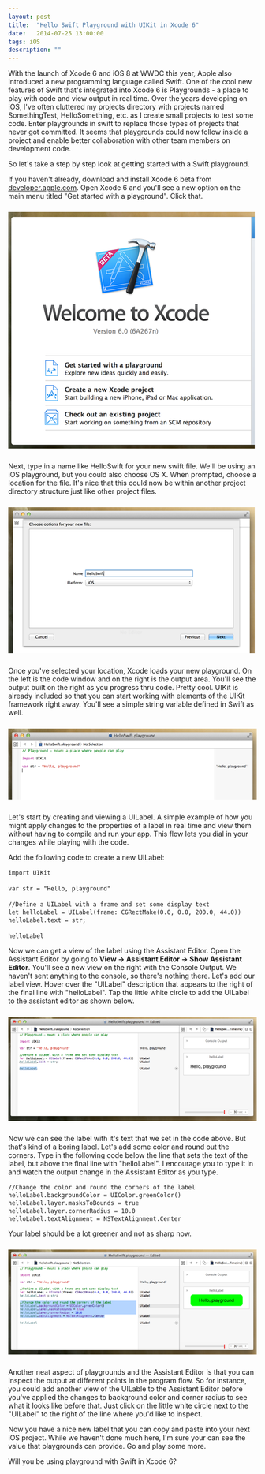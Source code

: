 ```yaml
---
layout: post
title:  "Hello Swift Playground with UIKit in Xcode 6"
date:   2014-07-25 13:00:00
tags: iOS
description: ""
---
```


With the launch of Xcode 6 and iOS 8 at WWDC this year, Apple also introduced a new programming language called Swift.  One of the cool new features of Swift that's integrated into Xcode 6 is Playgrounds - a place to play with code and view output in real time.  Over the years developing on iOS, I've often cluttered my projects directory with projects named SomethingTest, HelloSomething, etc. as I create small projects to test some code.  Enter playgrounds in swift to replace those types of projects that never got committed.  It seems that playgrounds could now follow inside a project and enable better collaboration with other team members on development code.

So let's take a step by step look at getting started with a Swift playground.

If you haven't already, download and install Xcode 6 beta from [developer.apple.com](http://developer.apple.com).  Open Xcode 6 and you'll see a new option on the main menu titled "Get started with a playground".  Click that.

<img src="/img/xcode-playground-option.png" class="img-responsive center-block" alt="Xcode 6 Playground Option" style="padding: 10px 0px 10px 0px">

Next, type in a name like HelloSwift for your new swift file.  We'll be using an iOS playground, but you could 
also choose OS X.  When prompted, choose a location for the file.  It's nice that this could now be within another project directory structure just like other project files.

<img src="/img/xcode-new-swift-project.png" class="img-responsive center-block" alt="Xcode 6 Playground Option" style="padding: 10px 0px 10px 0px">

Once you've selected your location, Xcode loads your new playground.  On the left is the code window and on the right is the output area.  You'll see the output built on the right as you progress thru code.  Pretty cool.  UIKit is already included so that you can start working with elements of the UIKit framework right away.  You'll see a simple string variable defined in Swift as well.

<img src="/img/xcode-playground-start.png" class="img-responsive center-block" alt="Xcode 6 Playground Start" style="padding: 10px 0px 10px 0px">

Let's start by creating and viewing a UILabel.  A simple example of how you might apply changes to the properties of a label in real time and view them without having to compile and run your app.  This flow lets you dial in your changes while playing with the code.

Add the following code to create a new UILabel:

```
import UIKit

var str = "Hello, playground"

//Define a UILabel with a frame and set some display text
let helloLabel = UILabel(frame: CGRectMake(0.0, 0.0, 200.0, 44.0))
helloLabel.text = str;

helloLabel
```

Now we can get a view of the label using the Assistant Editor.  Open the Assistant Editor by going to **View -> Assistant Editor -> Show Assistant Editor**.  You'll see a new view on the right with the Console Output.  We haven't sent anything to the console, so there's nothing there.  Let's add our label view.  Hover over the "UILabel" description that appears to the right of the final line with "helloLabel".  Tap the little white circle to add the UILabel to the assistant editor as shown below.

<img src="/img/swift-playground-uilabel.png" class="img-responsive center-block" alt="Swift Playground with UILabel" style="padding: 10px 0px 10px 0px">

Now we can see the label with it's text that we set in the code above.  But that's kind of a boring label.  Let's add some color and round out the corners.  Type in the following code below the line that sets the text of the label, but above the final line with "helloLabel".  I encourage you to type it in and watch the output change in the Assistant Editor as you type.

```
//Change the color and round the corners of the label
helloLabel.backgroundColor = UIColor.greenColor()
helloLabel.layer.masksToBounds = true
helloLabel.layer.cornerRadius = 10.0
helloLabel.textAlignment = NSTextAlignment.Center
```

Your label should be a lot greener and not as sharp now.

<img src="/img/swift-playground-label-green.png" class="img-responsive center-block" alt="Swift Playground with UILabel now green with rounded corners" style="padding: 10px 0px 10px 0px">

Another neat aspect of playgrounds and the Assistant Editor is that you can inspect the output at different points in the program flow.  So for instance, you could add another view of the UILable to the Assistant Editor before you've applied the changes to background color and corner radius to see what it looks like before that.  Just click on the little white circle next to the "UILabel" to the right of the line where you'd like to inspect.

Now you have a nice new label that you can copy and paste into your next iOS project.  While we haven't done much here, I'm sure your can see the value that playgrounds can provide.  Go and play some more.

Will you be using playground with Swift in Xcode 6?

